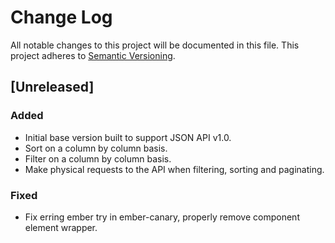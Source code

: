 # Change Log
All notable changes to this project will be documented in this file.
This project adheres to [Semantic Versioning](http://semver.org/).

## [Unreleased]
### Added
- Initial base version built to support JSON API v1.0.
- Sort on a column by column basis.
- Filter on a column by column basis.
- Make physical requests to the API when filtering, sorting and paginating.

### Fixed
- Fix erring ember try in ember-canary, properly remove component element wrapper.
